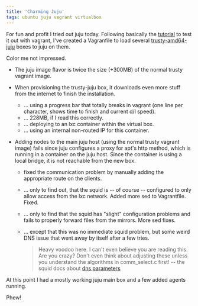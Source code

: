 ```yaml
---
title: 'Charming Juju'
tags: ubuntu juju vagrant virtualbox
---
```


For fun and profit I tried out juju today. Following basically the
[tutorial](https://juju.ubuntu.com/docs/config-vagrant.html) to test it out
with vagrant, I've created a Vagranfile to load several
[trusty-amd64-juju](http://cloud-images.ubuntu.com/vagrant/trusty/current/) boxes
to juju on them.

Color me not impressed.

* The juju image flavor is twice the size (+300MB) of the normal trusty vagrant
  image.
* When provisioning the trusty-juju box, it downloads even more stuff from the
  internet to finish the installation.
  * ... using a progress bar that totally breaks in vagrant (one line per
    character, shows time to finish and current d/l speed).
  * ... 228MB, if I read this correctly.
  * ... deploying to an lxc container within the virtual box.
  * ... using an internal non-routed IP for this container.

* Adding nodes to the main juju host (using the normal trusty vagrant image)
  fails since juju configures a proxy for apt's http method, which is running
  in a container on the juju host. Since the container is using a local bridge,
  it is not reachable from the new box.
  * fixed the communication problem by manually adding the appropriate route on
    the clients.
  * ... only to find out, that the squid is -- of course -- configured to only
    allow access from the lxc network. Added more sed to Vagrantfile. Fixed.
  * ... only to find that the squid has "slight" configuration problems and
    fails to properly forward files from the mirrors. More sed fixes.
  * ... except that this was no immediate squid problem, but some weird DNS
    issue that went away by itself after a few tries.

    > Heavy voodoo here.  I can't even believe you are reading this.
    > Are you crazy?  Don't even think about adjusting these unless
    > you understand the algorithms in comm_select.c first!
    > -- the squid docs about [dns parameters](http://www.squid-cache.org/Doc/config/min_dns_poll_cnt/)

At this point I had a mostly working juju main box and a few added agents running.

Phew!
